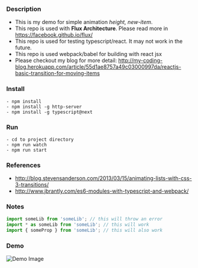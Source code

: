### Description

- This is my demo for simple animation *height, new-item*.
- This repo is used with **Flux Architecture**. Please read more in https://facebook.github.io/flux/
- This repo is used for testing typescript/react. It may not work in the future.
- This repo is used webpack/babel for building with react jsx
- Please checkout my blog for more detail: http://my-coding-blog.herokuapp.com/article/55d1ae8757a49c03000997da/reactjs-basic-transition-for-moving-items

### Install

```
- npm install
- npm install -g http-server
- npm install -g typescript@next
```

### Run

```
- cd to project directory
- npm run watch
- npm run start
```

### References
- http://blog.stevensanderson.com/2013/03/15/animating-lists-with-css-3-transitions/
- http://www.jbrantly.com/es6-modules-with-typescript-and-webpack/


### Notes

``` js
import someLib from 'someLib'; // this will throw an error  
import * as someLib from 'someLib'; // this will work  
import { someProp } from 'someLib'; // this will also work  

```

### Demo

![Demo Image](https://nq36jw-bn1305.files.1drv.com/y3mrlOckMVow1slPv5NeJw3bHdBfSSxNMl7UqmGLCGRd2NF8sLFmKl_BbwFjLdi2uaAbZPEwFrB_58p8E4h8I4APuyHkk8Sjv_ipRWCaYtrG7Rc_o0DfcUyarxoku9a8J0kSdG3Il9nQyo4hRQFuFi4fZqyHG2fRnKzz6CyMTbEb7k/drag-drop-animation.gif?psid=1)
